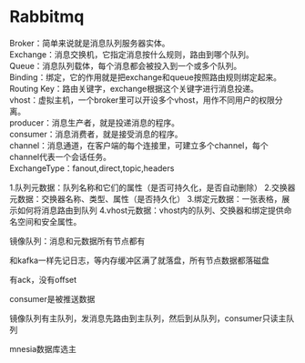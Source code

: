 # Rabbitmq

Broker：简单来说就是消息队列服务器实体。   
Exchange：消息交换机，它指定消息按什么规则，路由到哪个队列。    
Queue：消息队列载体，每个消息都会被投入到一个或多个队列。   
Binding：绑定，它的作用就是把exchange和queue按照路由规则绑定起来。   
Routing Key：路由关键字，exchange根据这个关键字进行消息投递。    
vhost：虚拟主机，一个broker里可以开设多个vhost，用作不同用户的权限分离。    
producer：消息生产者，就是投递消息的程序。   
consumer：消息消费者，就是接受消息的程序。   
channel：消息通道，在客户端的每个连接里，可建立多个channel，每个channel代表一个会话任务。   
ExchangeType：fanout,direct,topic,headers


1.队列元数据：队列名称和它们的属性（是否可持久化，是否自动删除）
2.交换器元数据：交换器名称、类型、属性（是否持久化）
3.绑定元数据：一张表格，展示如何将消息路由到队列
4.vhost元数据：vhost内的队列、交换器和绑定提供命名空间和安全属性。

镜像队列：消息和元数据所有节点都有

和kafka一样先记日志，等内存缓冲区满了就落盘，所有节点数据都落磁盘

有ack，没有offset

consumer是被推送数据

镜像队列有主队列，发消息先路由到主队列，然后到从队列，consumer只读主队列

mnesia数据库选主
